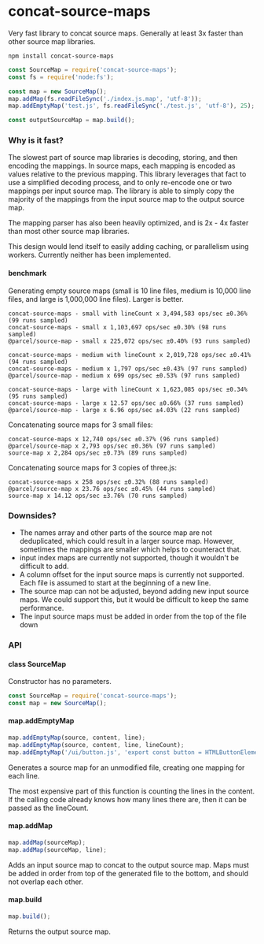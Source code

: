 # concat-source-maps

Very fast library to concat source maps. Generally at least 3x faster than other source map libraries.

```
npm install concat-source-maps
```

```js
const SourceMap = require('concat-source-maps');
const fs = require('node:fs');

const map = new SourceMap();
map.addMap(fs.readFileSync('./index.js.map', 'utf-8'));
map.addEmptyMap('test.js', fs.readFileSync('./test.js', 'utf-8'), 25);

const outputSourceMap = map.build();
```

### Why is it fast?

The slowest part of source map libraries is decoding, storing, and then encoding the mappings.
In source maps, each mapping is encoded as values relative to the previous mapping. This library leverages that fact to use a simplified decoding process, and to only re-encode one or two mappings per input source map. The library is able to simply copy the majority of the mappings from the input source map to the output source map.

The mapping parser has also been heavily optimized, and is 2x - 4x faster than most other source map libraries.

This design would lend itself to easily adding caching, or parallelism using workers. Currently neither has been implemented.

#### benchmark

Generating empty source maps (small is 10 line files, medium is 10,000 line files, and large is 1,000,000 line files).
Larger is better.
```
concat-source-maps - small with lineCount x 3,494,583 ops/sec ±0.36% (99 runs sampled)
concat-source-maps - small x 1,103,697 ops/sec ±0.30% (98 runs sampled)
@parcel/source-map - small x 225,072 ops/sec ±0.40% (93 runs sampled)

concat-source-maps - medium with lineCount x 2,019,728 ops/sec ±0.41% (94 runs sampled)
concat-source-maps - medium x 1,797 ops/sec ±0.43% (97 runs sampled)
@parcel/source-map - medium x 699 ops/sec ±0.53% (97 runs sampled)

concat-source-maps - large with lineCount x 1,623,085 ops/sec ±0.34% (95 runs sampled)
concat-source-maps - large x 12.57 ops/sec ±0.66% (37 runs sampled)
@parcel/source-map - large x 6.96 ops/sec ±4.03% (22 runs sampled)
```

Concatenating source maps for 3 small files:

```
concat-source-maps x 12,740 ops/sec ±0.37% (96 runs sampled)
@parcel/source-map x 2,793 ops/sec ±0.36% (97 runs sampled)
source-map x 2,284 ops/sec ±0.73% (89 runs sampled)
```

Concatenating source maps for 3 copies of three.js:
```
concat-source-maps x 258 ops/sec ±0.32% (88 runs sampled)
@parcel/source-map x 23.76 ops/sec ±0.45% (44 runs sampled)
source-map x 14.12 ops/sec ±3.76% (70 runs sampled)
```

### Downsides?

- The names array and other parts of the source map are not deduplicated, which could result in a larger source map. However, sometimes the mappings are smaller which helps to counteract that.
- input index maps are currently not supported, though it wouldn't be difficult to add.
- A column offset for the input source maps is currently not supported. Each file is assumed to start at the beginning of a new line.
- The source map can not be adjusted, beyond adding new input source maps. We could support this, but it would be difficult to keep the same performance.
- The input source maps must be added in order from the top of the file down

### API

#### class SourceMap

Constructor has no parameters.

```js
const SourceMap = require('concat-source-maps');
const map = new SourceMap();
```

#### map.addEmptyMap

```js
map.addEmptyMap(source, content, line);
map.addEmptyMap(source, content, line, lineCount);
map.addEmptyMap('/ui/button.js', 'export const button = HTMLButtonElement', 2);
```

Generates a source map for an unmodified file, creating one mapping for each line.

The most expensive part of this function is counting the lines in the content. If the calling code already knows how many lines there are, then it can be passed as the lineCount.

#### map.addMap

```js
map.addMap(sourceMap);
map.addMap(sourceMap, line);
```

Adds an input source map to concat to the output source map. Maps must be added in order from top of the generated file to the bottom, and should not overlap each other.

#### map.build

```js
map.build();
```

Returns the output source map.
